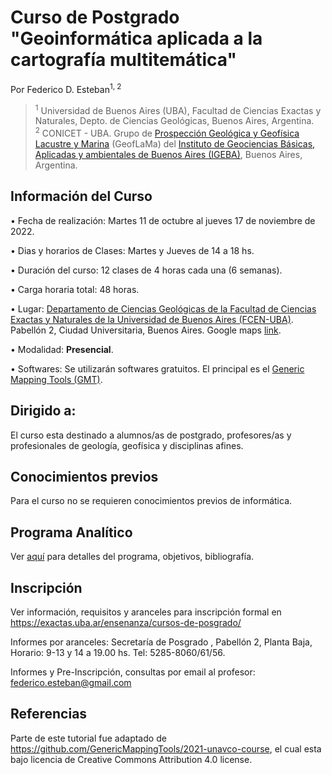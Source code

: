 # Curso de Postgrado "Geoinformática aplicada a la cartografía multitemática"

Por Federico D. Esteban<sup>1, 2</sup>
> <sup>1</sup> Universidad de Buenos Aires (UBA), Facultad de Ciencias Exactas y Naturales, Depto. de Ciencias Geológicas, Buenos Aires, Argentina.
> <br>
> <sup>2</sup> CONICET - UBA. Grupo de [Prospección Geológica y Geofísica Lacustre y Marina](https://www.geoflama.ar/) (GeofLaMa) del  [Instituto de Geociencias Básicas, Aplicadas y ambientales de Buenos Aires (IGEBA)](http://igeba.gl.fcen.uba.ar/), Buenos Aires, Argentina.


## Información del Curso

• Fecha de realización: Martes 11 de octubre al jueves 17 de noviembre de 2022.

• Dias y horarios de Clases: Martes y Jueves de 14 a 18 hs.

• Duración del curso: 12 clases de 4 horas cada una (6 semanas).

• Carga horaria total: 48 horas.

• Lugar: [Departamento de Ciencias Geológicas de la Facultad de Ciencias Exactas y Naturales de la Universidad de Buenos Aires (FCEN-UBA)](http://www.gl.fcen.uba.ar/). Pabellón 2, Ciudad Universitaria, Buenos Aires. Google maps [link](https://goo.gl/maps/hWZKoahv8Bz7nfDu9).

• Modalidad: **Presencial**.

• Softwares: Se utilizarán softwares gratuitos. El principal es el [Generic Mapping Tools (GMT)](https://www.generic-mapping-tools.org/).

## Dirigido a: 
El curso esta destinado a alumnos/as de postgrado, profesores/as y profesionales de geología, geofísica y disciplinas afines.

## Conocimientos previos
Para el curso no se requieren conocimientos previos de informática.


## Programa Analítico

Ver [aquí](https://github.com/Esteban82/FCEN-2022/blob/main/Programa.md) para detalles del programa, objetivos, bibliografía.

## Inscripción

Ver información, requisitos y aranceles para inscripción formal en
https://exactas.uba.ar/ensenanza/cursos-de-posgrado/

Informes por aranceles: Secretaría de Posgrado , Pabellón 2, Planta
Baja, Horario: 9-13 y 14 a 19.00 hs. Tel: 5285-8060/61/56.

Informes y Pre-Inscripción, consultas por email al profesor:
federico.esteban@gmail.com

## Referencias

Parte de este tutorial fue adaptado de https://github.com/GenericMappingTools/2021-unavco-course, el cual esta bajo licencia de Creative Commons Attribution 4.0 license.

